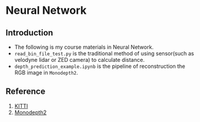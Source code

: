 # Neural Network
## Introduction
* The following is my course materials in Neural Network.
* `read_bin_file_test.py` is the traditional method of using sensor(such as velodyne lidar or ZED camera) to calculate distance.
* `depth_prediction_example.ipynb` is the pipeline of reconstruction the RGB image in `Monodepth2`.
## Reference
1. [KITTI](http://www.cvlibs.net/datasets/kitti/)
2. [Monodepth2](https://github.com/nianticlabs/monodepth2)
